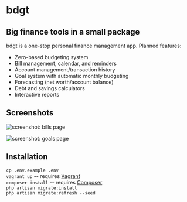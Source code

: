 bdgt
====

## Big finance tools in a small package

bdgt is a one-stop personal finance management app. Planned features:  

- Zero-based budgeting system
- Bill management, calendar, and reminders
- Account management/transaction history
- Goal system with automatic monthly budgeting
- Forecasting (net worth/account balance)
- Debt and savings calculators
- Interactive reports

## Screenshots

![screenshot: bills page](http://puu.sh/fUYT7/a9d80cd65e.png)

![screenshot: goals page](http://puu.sh/fUYGh/c9e4c2e4bc.png)

## Installation

`cp .env.example .env`  
`vagrant up` -- requires [Vagrant](https://www.vagrantup.com/)  
`composer install` -- requires [Composer](https://getcomposer.org/)  
`php artisan migrate:install`  
`php artisan migrate:refresh --seed`
